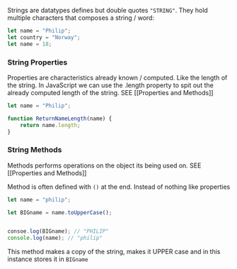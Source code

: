 Strings are datatypes defines but double quotes `"STRING"`. They hold multiple characters that composes a string / word:

``` js
let name = "Philip";
let country = "Norway";
let name = 18;
```

### String Properties

Properties are characteristics already known / computed. Like the length of the string. In JavaScript we can use the .length property to spit out the already computed length of the string. SEE [[Properties and Methods]]

``` js
let name = "Philip";

function ReturnNameLength(name) {
	return name.length;
}
```

### String Methods

Methods performs operations on the object its being used on. SEE [[Properties and Methods]]

Method is often defined with `()` at the end. Instead of nothing like properties
``` js
let name = "philip";

let BIGname = name.toUpperCase();


consoe.log(BIGname); // "PHILIP"
console.log(name); // "philip" 
```

This method makes a copy of the string, makes it UPPER case and in this instance stores it in `BIGname`

